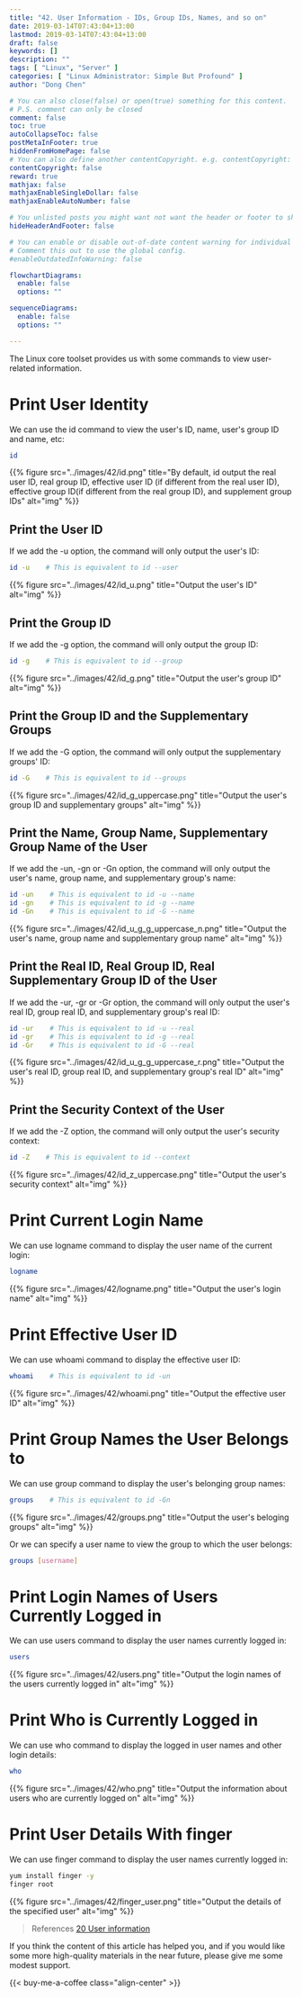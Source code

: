 ```yaml
---
title: "42. User Information - IDs, Group IDs, Names, and so on"
date: 2019-03-14T07:43:04+13:00
lastmod: 2019-03-14T07:43:04+13:00
draft: false
keywords: []
description: ""
tags: [ "Linux", "Server" ]
categories: [ "Linux Administrator: Simple But Profound" ]
author: "Dong Chen"

# You can also close(false) or open(true) something for this content.
# P.S. comment can only be closed
comment: false
toc: true
autoCollapseToc: false
postMetaInFooter: true
hiddenFromHomePage: false
# You can also define another contentCopyright. e.g. contentCopyright: "This is another copyright."
contentCopyright: false
reward: true
mathjax: false
mathjaxEnableSingleDollar: false
mathjaxEnableAutoNumber: false

# You unlisted posts you might want not want the header or footer to show
hideHeaderAndFooter: false

# You can enable or disable out-of-date content warning for individual post.
# Comment this out to use the global config.
#enableOutdatedInfoWarning: false

flowchartDiagrams:
  enable: false
  options: ""

sequenceDiagrams: 
  enable: false
  options: ""

---
```


The Linux core toolset provides us with some commands to view user-related information.

<!--more-->

# Print User Identity

We can use the id command to view the user's ID, name, user's group ID and name, etc:

```bash
id
```

{{% figure src="../images/42/id.png" title="By default, id output the real user ID, real group ID, effective user ID (if different from the real user ID), effective group ID(if different from the real group ID), and supplement group IDs" alt="img" %}}

## Print the User ID

If we add the -u option, the command will only output the user's ID:

```bash
id -u    # This is equivalent to id --user
```

{{% figure src="../images/42/id_u.png" title="Output the user's ID" alt="img" %}}

## Print the Group ID

If we add the -g option, the command will only output the group ID:

```bash
id -g    # This is equivalent to id --group
```

{{% figure src="../images/42/id_g.png" title="Output the user's group ID" alt="img" %}}

## Print the Group ID and the Supplementary Groups

If we add the -G option, the command will only output the supplementary groups' ID:

```bash
id -G    # This is equivalent to id --groups
```

{{% figure src="../images/42/id_g_uppercase.png" title="Output the user's group ID and supplementary groups" alt="img" %}}

## Print the Name, Group Name, Supplementary Group Name of the User

If we add the -un, -gn or -Gn option, the command will only output the user's name, group name, and supplementary group's name:

```bash
id -un    # This is equivalent to id -u --name
id -gn    # This is equivalent to id -g --name
id -Gn    # This is equivalent to id -G --name
```

{{% figure src="../images/42/id_u_g_g_uppercase_n.png" title="Output the user's name, group name and supplementary group name" alt="img" %}}

## Print the Real ID, Real Group ID, Real Supplementary Group ID of the User

If we add the -ur, -gr or -Gr option, the command will only output the user's real ID, group real ID, and supplementary group's real ID:

```bash
id -ur    # This is equivalent to id -u --real
id -gr    # This is equivalent to id -g --real
id -Gr    # This is equivalent to id -G --real
```

{{% figure src="../images/42/id_u_g_g_uppercase_r.png" title="Output the user's real ID, group real ID, and supplementary group's real ID" alt="img" %}}

## Print the Security Context of the User

If we add the -Z option, the command will only output the user's security context:

```bash
id -Z    # This is equivalent to id --context
```

{{% figure src="../images/42/id_z_uppercase.png" title="Output the user's security context" alt="img" %}}

# Print Current Login Name

We can use logname command to display the user name of the current login:

```bash
logname
```

{{% figure src="../images/42/logname.png" title="Output the user's login name" alt="img" %}}

# Print Effective User ID

We can use whoami command to display the effective user ID:

```bash
whoami    # This is equivalent to id -un
```

{{% figure src="../images/42/whoami.png" title="Output the effective user ID" alt="img" %}}

# Print Group Names the User Belongs to

We can use group command to display the user's belonging group names:

```bash
groups    # This is equivalent to id -Gn
```

{{% figure src="../images/42/groups.png" title="Output the user's beloging groups" alt="img" %}}

Or we can specify a user name to view the group to which the user belongs:

```bash
groups [username]
```

# Print Login Names of Users Currently Logged in

We can use users command to display the user names currently logged in:

```bash
users
```

{{% figure src="../images/42/users.png" title="Output the login names of the users currently logged in" alt="img" %}}

# Print Who is Currently Logged in

We can use who command to display the logged in user names and other login details:

```bash
who
```

{{% figure src="../images/42/who.png" title="Output the information about users who are currently logged on" alt="img" %}}

# Print User Details With finger

We can use finger command to display the user names currently logged in:

```bash
yum install finger -y
finger root
```

{{% figure src="../images/42/finger_user.png" title="Output the details of the specified user" alt="img" %}}

> References
> [20 User information](https://www.gnu.org/software/coreutils/manual/html_node/User-information.html)

If you think the content of this article has helped you, and if you would like some more high-quality materials in the near future, please give me some modest support.

<!-- Buy Me a Coffee Button -->
{{< buy-me-a-coffee class="align-center" >}}
